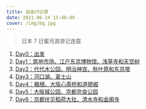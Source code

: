 ```yaml
---
title: 自由行记录
date: 2021-06-14 15:46:49
cover: /img/bg.jpg
---
```

> 日本 7 日蜜月游游记连载
1. <a href="/2016/02/08/japan-7th-honeymoon-day0-departure/">Day0：出发</a>
2. <a href="/2016/02/11/japans-7-day-honeymoon-day1-tsukiji-edo-tokyo-museum-sensoji-temple-and-sky-tree/">Day1：筑地市场、江户东京博物馆、浅草寺和天空树</a>
3. <a href="/2016/02/16/japans-7-day-honeymoon-day2-yoyogi-park-meiji-shrine-tokyo-tower-and-akiba-hara/">Day2：代代木公园、明治神宫、秋叶原和东京塔</a>
4. <a href="/2016/02/18/japan-7th-honeymoon-day3-lake-kawaguchi-mount-fuji/">Day3：河口湖、富士山</a>
5. <a href="/2016/02/20/japan-on-the-7th-honeymoon-day4-hakone-yumoto-osaka-shinsaibashi-and-dotombori/">Day4：箱根、大阪心斋桥和道顿崛</a>
6. <a href="/2016/02/21/japan-7th-honeymoon-day5-osaka-castle-park-kyoto-nara-park/">Day5：大阪城公园、京都奈良公园</a>
7. <a href="/2016/02/23/japan-7th-honeymoon-day6-kyoto-fushimi-inari-shrine-kiyomizu-temple-and-temple-of-the-golden-pavilion/">Day6：京都伏见稻荷大社、清水寺和金阁寺</a>
